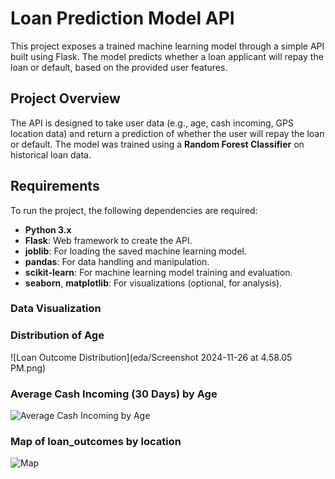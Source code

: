# Loan Prediction Model API

This project exposes a trained machine learning model through a simple API built using Flask. The model predicts whether a loan applicant will repay the loan or default, based on the provided user features.

## Project Overview

The API is designed to take user data (e.g., age, cash incoming, GPS location data) and return a prediction of whether the user will repay the loan or default. The model was trained using a **Random Forest Classifier** on historical loan data.

## Requirements

To run the project, the following dependencies are required:

- **Python 3.x**
- **Flask**: Web framework to create the API.
- **joblib**: For loading the saved machine learning model.
- **pandas**: For data handling and manipulation.
- **scikit-learn**: For machine learning model training and evaluation.
- **seaborn**, **matplotlib**: For visualizations (optional, for analysis).



### Data Visualization

### Distribution of Age
![Loan Outcome Distribution](eda/Screenshot 2024-11-26 at 4.58.05 PM.png)

### Average Cash Incoming (30 Days) by Age

![Average Cash Incoming by Age](images/avg_cash_incoming_age.png)


### Map of loan_outcomes by location 
![Map](images/avg_cash_incoming_age.png)






